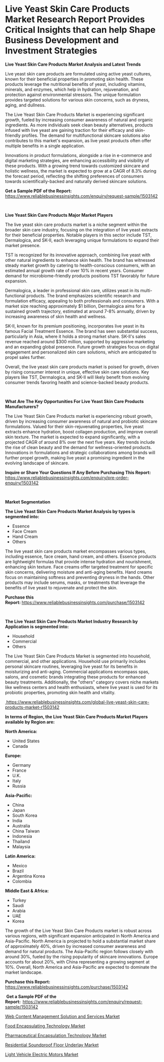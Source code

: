 <p><h1>Live Yeast Skin Care Products Market Research Report Provides Critical Insights that can help Shape Business Development and Investment Strategies</h1></p><p><strong>Live Yeast Skin Care Products Market Analysis and Latest Trends</strong></p>
<p><p>Live yeast skin care products are formulated using active yeast cultures, known for their beneficial properties in promoting skin health. These products leverage the nutritional benefits of yeast, including vitamins, minerals, and enzymes, which help in hydration, rejuvenation, and protection against environmental stressors. The unique formulation provides targeted solutions for various skin concerns, such as dryness, aging, and dullness.</p><p>The Live Yeast Skin Care Products Market is experiencing significant growth, fueled by increasing consumer awareness of natural and organic ingredients. As more individuals seek clean beauty alternatives, products infused with live yeast are gaining traction for their efficacy and skin-friendly profiles. The demand for multifunctional skincare solutions also contributes to this market's expansion, as live yeast products often offer multiple benefits in a single application.</p><p>Innovations in product formulations, alongside a rise in e-commerce and digital marketing strategies, are enhancing accessibility and visibility of these products. With a growing trend towards customized skincare and holistic wellness, the market is expected to grow at a CAGR of 8.3% during the forecast period, reflecting the shifting preferences of consumers towards scientifically-backed and naturally derived skincare solutions.</p></p>
<p><strong>Get a Sample PDF of the Report:&nbsp;</strong> <a href="https://www.reliablebusinessinsights.com/enquiry/request-sample/1503142?utm_campaign=1094&utm_medium=2&utm_source=Github&utm_content=ia&utm_term=08122024&utm_id=live-yeast-skin-care-products">https://www.reliablebusinessinsights.com/enquiry/request-sample/1503142</a></p>
<p>&nbsp;</p>
<p><strong>Live Yeast Skin Care Products Major Market Players</strong></p>
<p><p>The live yeast skin care products market is a niche segment within the broader skin care industry, focusing on the integration of live yeast extracts for their beneficial properties. Notable players in this sector include TST, Dermalogica, and SK-II, each leveraging unique formulations to expand their market presence.</p><p>TST is recognized for its innovative approach, combining live yeast with other natural ingredients to enhance skin health. The brand has witnessed steady market growth by catering to health-conscious consumers, with an estimated annual growth rate of over 10% in recent years. Consumer demand for microbiome-friendly products positions TST favorably for future expansion.</p><p>Dermalogica, a leader in professional skin care, utilizes yeast in its multi-functional products. The brand emphasizes scientific research and formulation efficacy, appealing to both professionals and consumers. With a market size reaching approximately $1 billion, Dermalogica aims for a sustained growth trajectory, estimated at around 7-8% annually, driven by increasing awareness of skin health and wellness.</p><p>SK-II, known for its premium positioning, incorporates live yeast in its famous Facial Treatment Essence. The brand has seen substantial success, particularly in Asia, where it holds a strong market share. SK-II's sales revenue reached around $300 million, supported by aggressive marketing and an expanding global presence. Future growth strategies focus on digital engagement and personalized skin care solutions, which are anticipated to propel sales further.</p><p>Overall, the live yeast skin care products market is poised for growth, driven by rising consumer interest in unique, effective skin care solutions. Key players like TST, Dermalogica, and SK-II will likely benefit from evolving consumer trends favoring health and science-backed beauty products.</p></p>
<p>&nbsp;</p>
<p><strong>What Are The Key Opportunities For Live Yeast Skin Care Products Manufacturers?</strong></p>
<p><p>The Live Yeast Skin Care Products market is experiencing robust growth, driven by increasing consumer awareness of natural and probiotic skincare formulations. Valued for their skin-rejuvenating properties, live yeast extracts enhance hydration, boost collagen production, and improve overall skin texture. The market is expected to expand significantly, with a projected CAGR of around 8% over the next five years. Key trends include the rise of clean beauty and the demand for wellness-oriented products. Innovations in formulations and strategic collaborations among brands will further propel growth, making live yeast a promising ingredient in the evolving landscape of skincare.</p></p>
<p><strong>Inquire or Share Your Questions If Any Before Purchasing This Report:</strong> <a href="https://www.reliablebusinessinsights.com/enquiry/pre-order-enquiry/1503142?utm_campaign=1094&utm_medium=2&utm_source=Github&utm_content=ia&utm_term=08122024&utm_id=live-yeast-skin-care-products">https://www.reliablebusinessinsights.com/enquiry/pre-order-enquiry/1503142</a></p>
<p>&nbsp;</p>
<p><strong>Market Segmentation</strong></p>
<p><strong>The Live Yeast Skin Care Products Market Analysis by types is segmented into:</strong></p>
<p><ul><li>Essence</li><li>Face Cream</li><li>Hand Cream</li><li>Others</li></ul></p>
<p><p>The live yeast skin care products market encompasses various types, including essence, face cream, hand cream, and others. Essence products are lightweight formulas that provide intense hydration and nourishment, enhancing skin texture. Face creams offer targeted treatment for specific skin concerns, delivering moisture and anti-aging benefits. Hand creams focus on maintaining softness and preventing dryness in the hands. Other products may include serums, masks, or treatments that leverage the benefits of live yeast to rejuvenate and protect the skin.</p></p>
<p><strong>Purchase this Report:&nbsp;</strong><a href="https://www.reliablebusinessinsights.com/purchase/1503142?utm_campaign=1094&utm_medium=2&utm_source=Github&utm_content=ia&utm_term=08122024&utm_id=live-yeast-skin-care-products">https://www.reliablebusinessinsights.com/purchase/1503142</a></p>
<p>&nbsp;</p>
<p><strong>The Live Yeast Skin Care Products Market Industry Research by Application is segmented into:</strong></p>
<p><ul><li>Household</li><li>Commercial</li><li>Others</li></ul></p>
<p><p>The Live Yeast Skin Care Products Market is segmented into household, commercial, and other applications. Household use primarily includes personal skincare routines, leveraging live yeast for its benefits in moisturizing and anti-aging. Commercial applications encompass spas, salons, and cosmetic brands integrating these products for enhanced beauty treatments. Additionally, the "others" category covers niche markets like wellness centers and health enthusiasts, where live yeast is used for its probiotic properties, promoting skin health and vitality.</p></p>
<p><a href="https://www.reliablebusinessinsights.com/global-live-yeast-skin-care-products-market-r1503142?utm_campaign=1094&utm_medium=2&utm_source=Github&utm_content=ia&utm_term=08122024&utm_id=live-yeast-skin-care-products">&nbsp;https://www.reliablebusinessinsights.com/global-live-yeast-skin-care-products-market-r1503142</a></p>
<p><strong>In terms of Region, the Live Yeast Skin Care Products Market Players available by Region are:</strong></p>
<p>
    <p> <strong> North America: </strong>
        <ul>
            <li>United States</li>
            <li>Canada</li>
        </ul>
        </p> 
    <p> <strong> Europe: </strong>
        <ul>
            <li>Germany</li>
            <li>France</li>
            <li>U.K.</li>
            <li>Italy</li>
            <li>Russia</li>
        </ul>
        </p> 
    <p> <strong> Asia-Pacific: </strong>
        <ul>
            <li>China</li>
            <li>Japan</li>
            <li>South Korea</li>
            <li>India</li>
            <li>Australia</li>
            <li>China Taiwan</li>
            <li>Indonesia</li>
            <li>Thailand</li>
            <li>Malaysia</li>
        </ul>
        </p> 
    <p> <strong> Latin America: </strong>
        <ul>
            <li>Mexico</li>
            <li>Brazil</li>
            <li>Argentina Korea</li>
            <li>Colombia</li>
        </ul>
        </p> 
    <p> <strong> Middle East & Africa: </strong>
        <ul>
            <li>Turkey</li>
            <li>Saudi</li>
            <li>Arabia</li>
            <li>UAE</li>
            <li>Korea</li>
        </ul>
    </p>
    </p>
<p><p>The growth of the Live Yeast Skin Care Products market is robust across various regions, with significant expansion anticipated in North America and Asia-Pacific. North America is projected to hold a substantial market share of approximately 40%, driven by increased consumer awareness and demand for natural products. The Asia-Pacific region follows closely with around 30%, fueled by the rising popularity of skincare innovations. Europe accounts for about 20%, with China representing a growing segment at 10%. Overall, North America and Asia-Pacific are expected to dominate the market landscape.</p></p>
<p><strong>Purchase this Report: </strong><a href="https://www.reliablebusinessinsights.com/purchase/1503142?utm_campaign=1094&utm_medium=2&utm_source=Github&utm_content=ia&utm_term=08122024&utm_id=live-yeast-skin-care-products">https://www.reliablebusinessinsights.com/purchase/1503142</a></p>
<p>&nbsp;<strong>Get a Sample PDF of the Report:&nbsp;&nbsp;</strong><a href="https://www.reliablebusinessinsights.com/enquiry/request-sample/1503142?utm_campaign=1094&utm_medium=2&utm_source=Github&utm_content=ia&utm_term=08122024&utm_id=live-yeast-skin-care-products">https://www.reliablebusinessinsights.com/enquiry/request-sample/1503142</a></p>
<p><strong></strong></p>
<p><p><a href="https://www.linkedin.com/pulse/web-content-management-solution-services-market-growth-segmentation-uuh0f?utm_campaign=1094&utm_medium=2&utm_source=Github&utm_content=ia&utm_term=08122024&utm_id=live-yeast-skin-care-products">Web Content Management Solution and Services Market</a></p><p><a href="https://www.linkedin.com/pulse/food-encapsulating-technology-market-global-regional-analysis-nxozf?utm_campaign=1094&utm_medium=2&utm_source=Github&utm_content=ia&utm_term=08122024&utm_id=live-yeast-skin-care-products">Food Encapsulating Technology Market</a></p><p><a href="https://www.linkedin.com/pulse/tlook-forecast-from-2024-2031-expertide-p1phf?utm_campaign=1094&utm_medium=2&utm_source=Github&utm_content=ia&utm_term=08122024&utm_id=live-yeast-skin-care-products">Pharmaceutical Encapsulation Technology Market</a></p><p><a href="https://www.linkedin.com/pulse/futur-trend-quest-sl8ue?utm_campaign=1094&utm_medium=2&utm_source=Github&utm_content=ia&utm_term=08122024&utm_id=live-yeast-skin-care-products">Residential Soundproof Floor Underlay Market</a></p><p><a href="https://github.com/indrystar/Market-Research-Report-List-5/blob/main/light-vehicle-electric-motors-market.md?utm_campaign=1094&utm_medium=2&utm_source=Github&utm_content=ia&utm_term=08122024&utm_id=live-yeast-skin-care-products">Light Vehicle Electric Motors Market</a></p></p>
